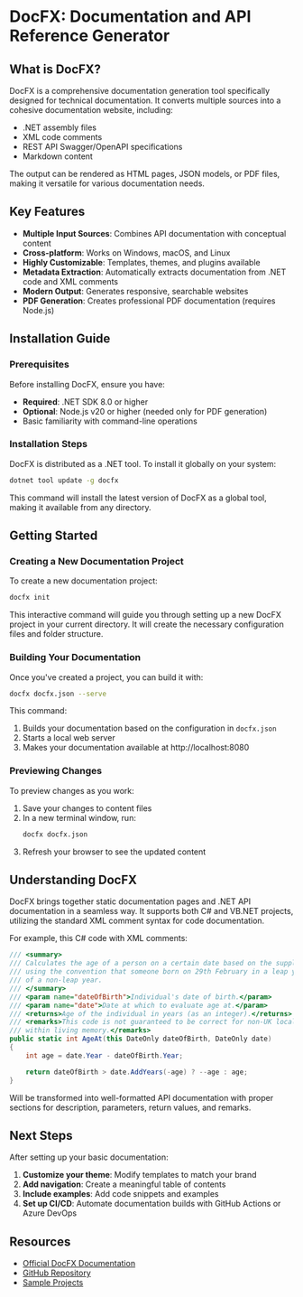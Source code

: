 # DocFX: Documentation and API Reference Generator

## What is DocFX?

DocFX is a comprehensive documentation generation tool specifically designed for technical documentation. It converts multiple sources into a cohesive documentation website, including:

- .NET assembly files
- XML code comments
- REST API Swagger/OpenAPI specifications
- Markdown content

The output can be rendered as HTML pages, JSON models, or PDF files, making it versatile for various documentation needs.

## Key Features

- **Multiple Input Sources**: Combines API documentation with conceptual content
- **Cross-platform**: Works on Windows, macOS, and Linux
- **Highly Customizable**: Templates, themes, and plugins available
- **Metadata Extraction**: Automatically extracts documentation from .NET code and XML comments
- **Modern Output**: Generates responsive, searchable websites
- **PDF Generation**: Creates professional PDF documentation (requires Node.js)

## Installation Guide

### Prerequisites

Before installing DocFX, ensure you have:

- **Required**: .NET SDK 8.0 or higher
- **Optional**: Node.js v20 or higher (needed only for PDF generation)
- Basic familiarity with command-line operations

### Installation Steps

DocFX is distributed as a .NET tool. To install it globally on your system:

```bash
dotnet tool update -g docfx
```

This command will install the latest version of DocFX as a global tool, making it available from any directory.

## Getting Started

### Creating a New Documentation Project

To create a new documentation project:

```bash
docfx init
```

This interactive command will guide you through setting up a new DocFX project in your current directory. It will create the necessary configuration files and folder structure.

### Building Your Documentation

Once you've created a project, you can build it with:

```bash
docfx docfx.json --serve
```

This command:
1. Builds your documentation based on the configuration in `docfx.json`
2. Starts a local web server
3. Makes your documentation available at http://localhost:8080

### Previewing Changes

To preview changes as you work:

1. Save your changes to content files
2. In a new terminal window, run:
   ```bash
   docfx docfx.json
   ```
3. Refresh your browser to see the updated content

## Understanding DocFX

DocFX brings together static documentation pages and .NET API documentation in a seamless way. It supports both C# and VB.NET projects, utilizing the standard XML comment syntax for code documentation.

For example, this C# code with XML comments:

```csharp
/// <summary>
/// Calculates the age of a person on a certain date based on the supplied date of birth.  Takes account of leap years,
/// using the convention that someone born on 29th February in a leap year is not legally one year older until 1st March
/// of a non-leap year.
/// </summary>
/// <param name="dateOfBirth">Individual's date of birth.</param>
/// <param name="date">Date at which to evaluate age at.</param>
/// <returns>Age of the individual in years (as an integer).</returns>
/// <remarks>This code is not guaranteed to be correct for non-UK locales, as some countries have skipped certain dates
/// within living memory.</remarks>
public static int AgeAt(this DateOnly dateOfBirth, DateOnly date)
{
    int age = date.Year - dateOfBirth.Year;

    return dateOfBirth > date.AddYears(-age) ? --age : age;
}
```

Will be transformed into well-formatted API documentation with proper sections for description, parameters, return values, and remarks.

## Next Steps

After setting up your basic documentation:

1. **Customize your theme**: Modify templates to match your brand
2. **Add navigation**: Create a meaningful table of contents
3. **Include examples**: Add code snippets and examples
4. **Set up CI/CD**: Automate documentation builds with GitHub Actions or Azure DevOps

## Resources

- [Official DocFX Documentation](https://dotnet.github.io/docfx/)
- [GitHub Repository](https://github.com/dotnet/docfx)
- [Sample Projects](https://github.com/dotnet/docfx-seed)